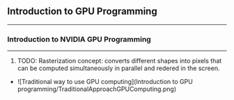 ## Introduction to GPU Programming
---
### Introduction to NVIDIA GPU Programming
---
1. TODO: Rasterization concept: converts different shapes into pixels that can be computed simultaneously in parallel and redered in the screen.

- ![Traditional way to use GPU computing](Introduction to GPU programming/TraditionalApproachGPUComputing.png)
